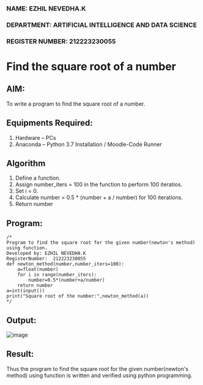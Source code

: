 ### NAME: EZHIL NEVEDHA.K
### DEPARTMENT: ARTIFICIAL INTELLIGENCE AND DATA SCIENCE
### REGISTER NUMBER: 212223230055
# Find the square root of a number

## AIM:
To write a program to find the square root of a number.

## Equipments Required:
1. Hardware – PCs
2. Anaconda – Python 3.7 Installation / Moodle-Code Runner

## Algorithm
1. Define a function.
2. Assign number_iters = 100 in the function to perform 100 iteratios.
3. Set i = 0.
4. Calculate  number = 0.5 * (number + a / number) for 100 iterations.
5. Return number

## Program:
```
/*
Program to find the square root for the given number(newton's method) using function.
Developed by: EZHIL NEVEDHA.K 
RegisterNumber:  212223230055
def newton_method(number,number_iters=100):
    a=float(number)
    for i in range(number_iters):
        number=0.5*(number+a/number)
    return number
a=int(input())
print("Square root of the number:",newton_method(a))
*/
```

## Output:
![image](https://github.com/ezhilnevedha/Square-root-of-a-number/assets/140057992/1458a827-fcac-4c14-a4ce-4e324e08d5f6)



## Result:
Thus the program to find the square root for the given number(newton's method) using function is written and verified using python programming.
